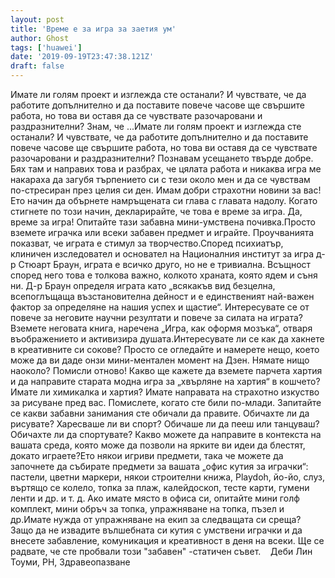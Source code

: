 ```yaml
---
layout: post
title: 'Време е за игра за заетия ум'
author: Ghost
tags: ['huawei']
date: '2019-09-19T23:47:38.121Z'
draft: false
---
```


Имате ли голям проект и изглежда сте останали? И чувствате, че да работите допълнително и да поставите повече часове ще свършите работа, но това ви оставя да се чувствате разочаровани и раздразнителни? Знам, че ...Имате ли голям проект и изглежда сте останали? И чувствате, че да работите допълнително и да поставите повече часове ще свършите работа, но това ви оставя да се чувствате разочаровани и раздразнителни? Познавам усещането твърде добре. Бях там и направих това и разбрах, че цялата работа и никаква игра ме накараха да загубя търпението си с тези около мен и да се чувствам по-стресиран през целия си ден. Имам добри страхотни новини за вас! Ето начин да обърнете намръщената си глава с главата надолу. Когато стигнете по този начин, декларирайте, че това е време за игра. Да, време за игра! Опитайте тази забавна мини-умствена почивка.Просто вземете играчка или всеки забавен предмет и играйте. Проучванията показват, че играта е стимул за творчество.Според психиатър, клиничен изследовател и основател на Националния институт за игра д-р Стюарт Браун, играта е всичко друго, но не е тривиална. Всъщност според него това е толкова важно, колкото храната, която ядем и съня ни. Д-р Браун определя играта като „всякакъв вид безцелна, всепоглъщаща възстановителна дейност и е единственият най-важен фактор за определяне на нашия успех и щастие“. Интересувате се от повече за неговите научни резултати и повече за силата на играта? Вземете неговата книга, наречена „Игра, как оформя мозъка“, отваря въображението и активизира душата.Интересувате ли се как да хакнете в креативните си сокове? Просто се огледайте и намерете нещо, което може да ви даде онзи мини-ментален момент на Дзен. Нямате нищо наоколо? Помисли отново! Какво ще кажете да вземете парчета хартия и да направите старата модна игра за „хвърляне на хартия“ в кошчето? Имате ли химикалка и хартия? Имате направата на страхотно изкуство за рисуване пред вас. Помислете, когато сте били по-млади. Запитайте се какви забавни занимания сте обичали да правите. Обичахте ли да рисувате? Харесваше ли ви спорт? Обичаше ли да пееш или танцуваш? Обичахте ли да спортувате? Какво можете да направите в контекста на вашата среда, която може да позволи на ярките ви идеи да блестят, докато играете?Ето някои игриви предмети, така че можете да започнете да събирате предмети за вашата „офис кутия за играчки“: пастели, цветни маркери, някои строителни книжа, Playdoh, йо-йо, слуз, въртящо се колело, топка за плаж, калейдоскоп, тесте карти, гумени ленти и др. и т. д. Ако имате място в офиса си, опитайте мини голф комплект, мини обръч за топка, упражняване на топка, пъзел и др.Имате нужда от упражняване на екип за следващата си среща? Защо да не извадите вълшебната си кутия с умствени играчки и да внесете забавление, комуникация и креативност в деня на всеки. Ще се радвате, че сте пробвали този "забавен" -статичен съвет.    Деби Лин Тоуми, РН, Здравеопазване
